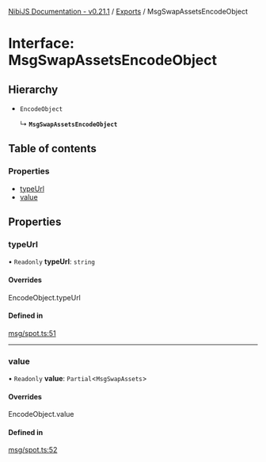 [NibiJS Documentation - v0.21.1](../intro.md) / [Exports](../modules.md) / MsgSwapAssetsEncodeObject

# Interface: MsgSwapAssetsEncodeObject

## Hierarchy

- `EncodeObject`

  ↳ **`MsgSwapAssetsEncodeObject`**

## Table of contents

### Properties

- [typeUrl](MsgSwapAssetsEncodeObject.md#typeurl)
- [value](MsgSwapAssetsEncodeObject.md#value)

## Properties

### typeUrl

• `Readonly` **typeUrl**: `string`

#### Overrides

EncodeObject.typeUrl

#### Defined in

[msg/spot.ts:51](https://github.com/NibiruChain/ts-sdk/blob/552089e/packages/nibijs/src/msg/spot.ts#L51)

---

### value

• `Readonly` **value**: `Partial`<`MsgSwapAssets`\>

#### Overrides

EncodeObject.value

#### Defined in

[msg/spot.ts:52](https://github.com/NibiruChain/ts-sdk/blob/552089e/packages/nibijs/src/msg/spot.ts#L52)

